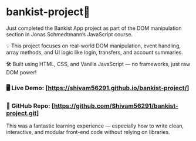 # bankist-project🚀 

Just completed the Bankist App project as part of the DOM manipulation section in Jonas Schmedtmann’s JavaScript course.

💡 This project focuses on real-world DOM manipulation, event handling, array methods, and UI logic like login, transfers, and account summaries.

🛠️ Built using HTML, CSS, and Vanilla JavaScript — no frameworks, just raw DOM power!

### 🖥️ Live Demo: [https://shivam56291.github.io/bankist-project/]
### 📂 GitHub Repo: [https://github.com/Shivam56291/bankist-project.git]

This was a fantastic learning experience — especially how to write clean, interactive, and modular front-end code without relying on libraries.
